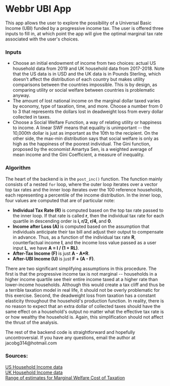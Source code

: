 <h1> Webbr UBI App </h1>
<p>This app allows the user to explore the possibility of a Universal Basic Income (UBI) funded by a progressive income tax. The user is offered three inputs to fill in, at which point the app will give the optimal marginal tax rate associated with the user's choices. </p>

<h3> Inputs </h2>
<ul>
  <li> Choose an initial endowment of income from two choices: actual US household data from 2019 and UK household data from 2017-2018. Note that the US data is in USD and the UK data is in Pounds Sterling, which doesn't affect the distribution of each country but makes utility comparisons between the countries impossible. This is by design, as comparing utility or social welfare between countries is problematic anyway. </li>
  <li> The amount of lost national income on the marginal dollar taxed varies by economy, type of taxation, time, and more. Choose a number from 0 to 3 that represents the dollars lost in deadweight loss from every dollar collected in taxes. </li>
  <li> Choose a Social Welfare Function, a way of relating utility or happiness to income. A linear SWF means that equality is unimportant -- the 10,000th dollar is just as important as the 10th to the recipient. On the other side, the max-min distribution says that social welfare is only as high as the happiness of the poorest individual. The Gini function, proposed by the economist Amartya Sen, is a weighted average of mean income and the Gini Coefficient, a measure of inequality. </li>
</ul>

<h3> Algorithm</h3>
  <p> The heart of the backend is in the <code>post_inc()</code> function. The function mainly consists of a nested <code>for</code> loop, where the outer loop iterates    over a vector top tax rates and the inner loop iterates over the 100 reference households, each representing a percentile of the income distribution. In the inner        loop, four values are computed that are of particular note:
<ul>
  <li> <b> Individual Tax Rate (R) </b> is computed based on the top tax rate passed to the inner loop. If that rate is called <b>r</b>, then the individual tax rate for each quartile in descending order is <b>i, r/2, r/4, </b> and <b>0</b>.</li>
  <li> <b> Income after Loss (A) </b> is computed based on the assumption that individuals anticipate their tax bill and adjust their output to compensate in advance. Thus, as a function of the individual tax rate <b>R</b>, counterfactual income <b>I</b>, and the income loss value passed as a user input <b>L</b>, we have <b>A = I / (1 + RL)</b>.</li>
  <li><b> After-Tax Income (F) </b> is just <b>A - A*R</b>.</li>
  <li> <b> After-UBI Income (U) </b> is just <b> F + (A - F)</b>.</l> </ul>
  
  <p> There are two significant simplifying assumptions in this procedure. The first is that the progressive income tax is not marginal -- households in a higher income quartile see their entire income taxed at a higher rate than lower-income households. Although this would create a tax cliff and thus be a terrible taxation model in real life, it should not be overly problematic for this exercise. Second, the deadweight loss from taxation has a constant elasticity throughout the household's production function. In reality, there is no reason to expect that an extra dollar of collected taxes should have the same effect on a household's output no matter what the effective tax rate is or how wealthy the household is. Again, this simplification should not affect the thrust of the analysis. </p>
  
 <p> The rest of the backend code is straightforward and hopefully uncontroversial. If you have any questions, email the author at jacobg314@hotmail.com
    
    
<h3>Sources:</h3>
<a href="https://dqydj.com/average-median-top-household-income-percentiles">US Household Income data</a> <br>
<a href="https://assets.publishing.service.gov.uk/government/uploads/system/uploads/attachment_data/file/895407/NS_Table_3_1a_1718.xlsx">UK Household Income data</a> <br>
<a href="https://www.jstor.org/stable/1806725?seq=1">Range of estimates for Marginal Welfare Cost of Taxation </a> <br>

